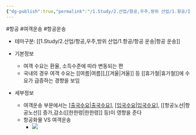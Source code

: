 ```yaml
---
{"dg-publish":true,"permalink":"/1.Study/2.산업/항공,우주,방위 산업/1.항공/INFO-항공/여객 운송/","created":"2024-11-20T21:02:29.478+09:00","updated":"2025-06-26T17:11:20.993+09:00"}
---
```


#항공 #여객운송 #항공운송 

- 테마구분: [[1.Study/2.산업/항공,우주,방위 산업/1.항공/항공 운송\|항공 운송]]


- 기본정보
	- 여객 수요는 환율, 소득수준에 따라 변동되는 편 
	- 국내의 경우 여객 수요는 [[여름\|여름]],[[겨울\|겨울]] 등 [[휴가철\|휴가철]]에 수요가 급증하는 경향을 보임  


- 세부정보
	- 여객운송 부문에서는 [[출국수요\|출국수요]](외국인,내국인), [[입국수요\|입국수요]](외국인,내국인), [[항공노선\|항공노선]] 증가,감소([[한한령\|한한령]] 등)이 영향을 준다
	- 항공화물 VS 여객운송
		- ![](https://i.imgur.com/F7R9eNG.png)


